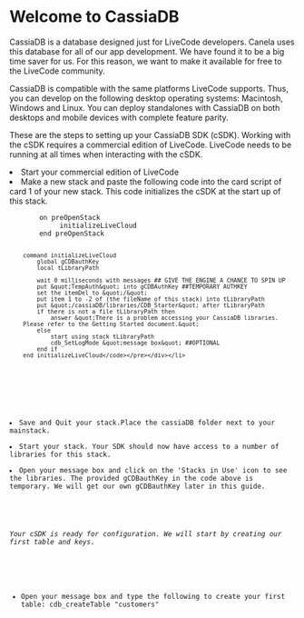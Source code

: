 # Welcome to CassiaDB

CassiaDB is a database designed just for LiveCode developers. Canela uses this database for all of our app development. We have found it to be a big time saver for us. For this reason, we want to make it available for free to the LiveCode community.

CassiaDB is compatible with the same platforms LiveCode supports. Thus, you can develop on the following desktop operating systems: Macintosh, Windows and Linux. You can deploy standalones with CassiaDB on both desktops and mobile devices with complete feature parity.

These are the steps to setting up your CassiaDB SDK (cSDK). Working with the cSDK requires a commercial edition of LiveCode. LiveCode needs to be running at all times when interacting with the cSDK.

<p><li>Start your commercial edition of LiveCode</li>
<li>Make a new stack and paste the following code into the card script of card 1 of your new stack. This code initializes the cSDK at the start up of this stack.</li></p>

<ul>
<div><pre class="line-numbers"><code class="language-none">    on preOpenStack
         initializeLiveCloud
    end preOpenStack

    command initializeLiveCloud
        global gCDBauthKey
        local tLibraryPath

        wait 0 milliseconds with messages ## GIVE THE ENGINE A CHANCE TO SPIN UP
        put &quot;TempAuth&quot; into gCDBAuthKey ##TEMPORARY AUTHKEY
        set the itemDel to &quot;/&quot;
        put item 1 to -2 of (the fileName of this stack) into tLibraryPath
        put &quot;/cassiaDB/libraries/CDB_Starter&quot; after tLibraryPath
        if there is not a file tLibraryPath then
            answer &quot;There is a problem accessing your CassiaDB libraries. Please refer to the Getting Started document.&quot;
        else
            start using stack tLibraryPath
            cdb_SetLogMode &quot;message box&quot; ##OPTIONAL
        end if
    end initializeLiveCloud</code></pre></div></li>
</ul>

<p>
<li>Save and Quit your stack.Place the cassiaDB folder next to your mainstack.</li>
<li>Start your stack. Your SDK should now have access to a number of libraries for this stack.</li>
<li>Open your message box and click on the 'Stacks in Use' icon to see the libraries. The provided gCDBauthKey in the code above is temporary. We will get our own gCDBauthKey later in this guide.</li>
</p>

<h6 id="toc_1">Your cSDK is ready for configuration. We will start by creating our first table and keys.</h6>

<ul>
<li>Open your message box and type the following to create your first table: cdb_createTable &quot;customers&quot;</li>
</ul>
